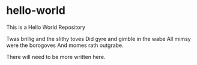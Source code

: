 # hello-world
This is a Hello World Repository

Twas brillig and the slithy toves
Did gyre and gimble in the wabe
All mimsy were the borogoves
And momes rath outgrabe.


There will need to be more written here.
